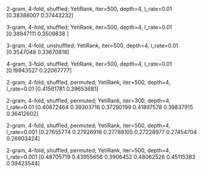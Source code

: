 2-gram, 4-fold, shuffled; 
YetiRank, iter=500, depth=4, l_rate=0.01
[0.38388007 0.37443232]

3-gram, 4-fold, shuffled; 
YetiRank, iter=500, depth=4, l_rate=0.01
[0.38947111 0.3509838 ]

3-gram, 4-fold, unshuffled; 
YetiRank, iter=500, depth=4, l_rate=0.01
[0.3547048  0.33670818]

4-gram, 3-fold, shuffled; 
YetiRank, iter=500, depth=4, l_rate=0.01
[0.19943527 0.22067777]

2-gram, 4-fold, shuffled, permuted; 
YetiRank, iter=500, depth=4, l_rate=0.01
[0.41561781 0.39653681]

2-gram, 4-fold, shuffled, permuted; 
YetiRank, iter=300, depth=4, l_rate=0.01
[0.40872464 0.39303716 0.37290199 0.41897578 0.39837915 0.36412602]

2-gram, 4-fold, shuffled, permuted; 
YetiRank, iter=500, depth=4, l_rate=0.001
[0.27655774 0.27926916 0.27788105 0.27228977 0.27454704 0.26903424]

2-gram, 4-fold, shuffled, permuted; 
YetiRank, iter=500, depth=4, l_rate=0.001
[0.48705719 0.43955656 0.3906452  0.48062526 0.45115383 0.39423544]

